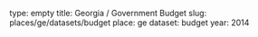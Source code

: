 type: empty
title: Georgia / Government Budget
slug: places/ge/datasets/budget
place: ge
dataset: budget
year: 2014
